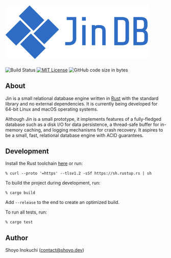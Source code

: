 # <img src="images/logo.png" alt="Jin DB" width="450"/>
![Build Status](https://github.com/shoyo/jin/workflows/build/badge.svg)
[![MIT License](https://img.shields.io/badge/License-MIT-blue.svg)](https://github.com/shoyo/jin/blob/main/LICENSE)
![GitHub code size in bytes](https://img.shields.io/github/languages/code-size/shoyo/jin)

## About
Jin is a small relational database engine written in [Rust](https://www.rust-lang.org) with the standard library and no external dependencies. It is currently being developed for 64-bit Linux and macOS operating systems.

Although Jin is a small prototype, it implements features of a fully-fledged database such as a disk I/O for data persistence, a thread-safe buffer for in-memory caching, and logging mechanisms for crash recovery. It aspires to be a small, fast, relational database engine with ACID guarantees. 

## Development
Install the Rust toolchain [here](https://www.rust-lang.org/tools/install) or run:
```
% curl --proto '=https' --tlsv1.2 -sSf https://sh.rustup.rs | sh
```

To build the project during development, run:
```
% cargo build
```
Add `--release` to the end to create an optimized build.

To run all tests, run:
```
% cargo test
```

## Author
Shoyo Inokuchi (contact@shoyo.dev)
